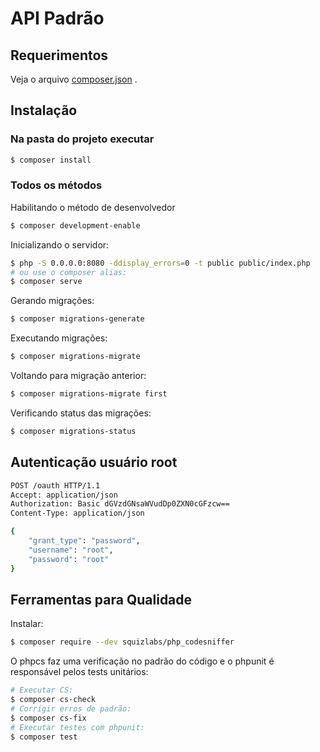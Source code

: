 

API Padrão
==============================


Requerimentos
------------

Veja o arquivo [composer.json](composer.json) .

Instalação
------------

### Na pasta do projeto executar


```bash
$ composer install
```

### Todos os métodos

Habilitando o método de desenvolvedor

```bash
$ composer development-enable
```

Inicializando o servidor:

```bash
$ php -S 0.0.0.0:8080 -ddisplay_errors=0 -t public public/index.php
# ou use o composer alias:
$ composer serve
```

Gerando migrações:

```bash
$ composer migrations-generate
```

Executando migrações:

```bash
$ composer migrations-migrate
```

Voltando para migração anterior:

```bash
$ composer migrations-migrate first
```

Verificando status das migrações:

```bash
$ composer migrations-status
```

Autenticação usuário root
--------

```bash
POST /oauth HTTP/1.1
Accept: application/json
Authorization: Basic dGVzdGNsaWVudDp0ZXN0cGFzcw==
Content-Type: application/json

{
    "grant_type": "password",
    "username": "root",
    "password": "root"
}
```

Ferramentas para Qualidade
--------

Instalar:

```bash
$ composer require --dev squizlabs/php_codesniffer
```

O phpcs faz uma verificação no padrão do código e o phpunit é responsável pelos tests unitários:

```bash
# Executar CS:
$ composer cs-check
# Corrigir erros de padrão:
$ composer cs-fix
# Executar testes com phpunit:
$ composer test
```
